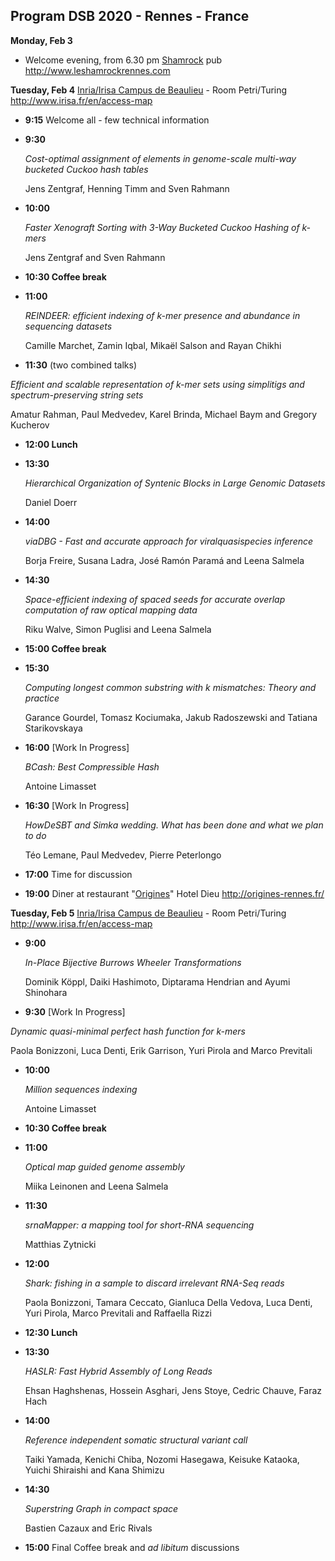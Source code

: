 ## Program DSB 2020 - Rennes - France

**Monday, Feb 3**

* Welcome evening, from 6.30 pm [Shamrock](http://www.leshamrockrennes.com) pub http://www.leshamrockrennes.com

**Tuesday, Feb 4** [Inria/Irisa Campus de Beaulieu](http://www.irisa.fr/en/access-map) - Room Petri/Turing http://www.irisa.fr/en/access-map

* **9:15** 
  Welcome all - few technical information
  
* **9:30** 
  
  *Cost-optimal assignment of elements in genome-scale multi-way bucketed Cuckoo hash tables*
  
  Jens Zentgraf, Henning Timm and Sven Rahmann
  
* **10:00**
  
  *Faster Xenograft Sorting with 3-Way Bucketed Cuckoo Hashing of k-mers*

  Jens Zentgraf and Sven Rahmann
  
* **10:30 Coffee break**

* **11:00**

  *REINDEER: efficient indexing of k-mer presence and abundance in sequencing datasets*

  Camille Marchet, Zamin Iqbal, Mikaël Salson and Rayan Chikhi

* **11:30** (two combined talks)
  

*Efficient and scalable representation of k-mer sets using simplitigs and spectrum-preserving string sets*

Amatur Rahman, Paul Medvedev, Karel Brinda, Michael Baym and Gregory Kucherov

* **12:00 Lunch**

* **13:30**
  
  *Hierarchical Organization of Syntenic Blocks in Large Genomic Datasets*
  
  Daniel Doerr
  
* **14:00**
  
  *viaDBG - Fast and accurate approach for viralquasispecies inference*
  
  Borja Freire, Susana Ladra, José Ramón Paramá and Leena Salmela
  
* **14:30** 
  
  *Space-efficient indexing of spaced seeds for accurate overlap computation of raw optical mapping data*
  
  Riku Walve, Simon Puglisi and Leena Salmela
  
* **15:00 Coffee break**





* **15:30** 
  
  *Computing longest common substring with k mismatches: Theory and practice*

  Garance Gourdel, Tomasz Kociumaka, Jakub Radoszewski and Tatiana Starikovskaya
  
* **16:00** [Work In Progress]

  *BCash: Best Compressible Hash*

  Antoine Limasset

* **16:30** [Work In Progress] 
  
  *HowDeSBT and Simka wedding. What has been done and what we plan to do*

  Téo Lemane, Paul Medvedev, Pierre Peterlongo
  
* **17:00** Time for discussion

* **19:00** Diner at restaurant "[Origines](http://origines-rennes.fr/)" Hotel Dieu http://origines-rennes.fr/



**Tuesday, Feb 5** [Inria/Irisa Campus de Beaulieu](http://www.irisa.fr/en/access-map) - Room Petri/Turing http://www.irisa.fr/en/access-map

* **9:00**
  
  *In-Place Bijective Burrows Wheeler Transformations*

  Dominik Köppl, Daiki Hashimoto, Diptarama Hendrian and Ayumi Shinohara
  
* **9:30** [Work In Progress]

*Dynamic quasi-minimal perfect hash function for k-mers*

Paola Bonizzoni, Luca Denti, Erik Garrison, Yuri Pirola and Marco Previtali

* **10:00**

  *Million sequences indexing*

  Antoine Limasset

* **10:30 Coffee break** 

* **11:00**

  *Optical map guided genome assembly*

  Miika Leinonen and Leena Salmela

* **11:30**
  
  *srnaMapper: a mapping tool for short-RNA sequencing*

  Matthias Zytnicki
  
* **12:00**
  
  *Shark: fishing in a sample to discard irrelevant RNA-Seq reads*

  Paola Bonizzoni, Tamara Ceccato, Gianluca Della Vedova, Luca Denti, Yuri Pirola, Marco Previtali and Raffaella Rizzi
  
* **12:30 Lunch**

* **13:30**
  
  *HASLR: Fast Hybrid Assembly of Long Reads*

  Ehsan Haghshenas, Hossein Asghari, Jens Stoye, Cedric Chauve, Faraz Hach
  
* **14:00**
  
  *Reference independent somatic structural variant call*

  Taiki Yamada, Kenichi Chiba, Nozomi Hasegawa, Keisuke Kataoka, Yuichi Shiraishi and Kana Shimizu
  
* **14:30**

  *Superstring Graph in compact space*

  Bastien Cazaux and Eric Rivals

* **15:00** Final Coffee break and *ad libitum* discussions
